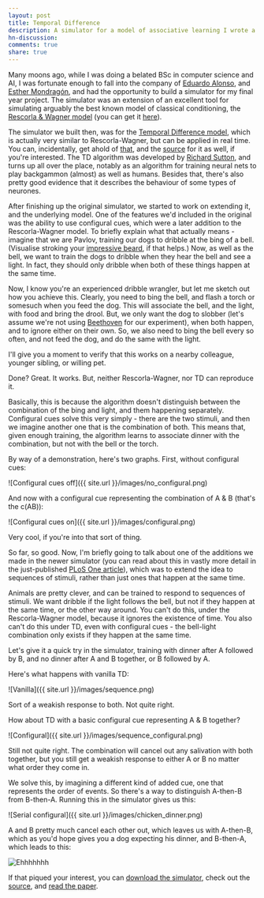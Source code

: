 ```yaml
---
layout: post
title: Temporal Difference
description: A simulator for a model of associative learning I wrote a few years back, and the paper on it we just published.
hn-discussion:
comments: true
share: true
---
```


Many moons ago, while I was doing a belated BSc in computer science and AI, I was fortunate enough to fall into the company of [Eduardo Alonso](http://www.soi.city.ac.uk/~eduardo/), and [Esther Mondragón](http://cal-r.org/mondragon/), and had the opportunity to build a simulator for my final year project. The simulator was an extension of an excellent tool for simulating arguably the best known model of classical conditioning, the [Rescorla & Wagner model](http://www.scholarpedia.org/article/Rescorla-Wagner_model) (you can get it [here](http://cal-r.org/index.php?id=R-Wsim)).

The simulator we built then, was for the [Temporal Difference model](http://www.scholarpedia.org/article/Temporal_Difference_Learning), which is actually very similar to Rescorla-Wagner, but can be applied in real time. You can, incidentally, get ahold of [that](http://cal-r.org/index.php?id=TD-sim), and the [source](https://github.com/cal-r/td) for it as well, if you're interested.  The TD algorithm was developed by [Richard Sutton](http://www.cs.ualberta.ca/~sutton/), and turns up all over the place, notably as an algorithm for training neural nets to play backgammon (almost) as well as humans. Besides that, there's also pretty good evidence that it describes the behaviour of some types of neurones.

After finishing up the original simulator, we started to work on extending it, and the underlying model. One of the features we'd included in the original was the ability to use configural cues, which were a later addition to the Rescorla-Wagner model. To briefly explain what that actually means - imagine that we are Pavlov, training our dogs to dribble at the bing of a bell. (Visualise stroking your [impressive beard](http://upload.wikimedia.org/wikipedia/commons/7/7d/Ivan_Pavlov_NLM3.jpg), if that helps.)  Now, as well as the bell, we want to train the dogs to dribble when they hear the bell and see a light. In fact, they should only dribble when both of these things happen at the same time.

Now, I know you're an experienced dribble wrangler, but let me sketch out how you achieve this. Clearly, you need to bing the bell, and flash a torch or somesuch when you feed the dog. This will associate the bell, and the light, with food and bring the drool. But, we only want the dog to slobber (let's assume we're not using [Beethoven](http://cdn.makeagif.com/media/5-26-2014/AiKytX.gif) for our experiment), when both happen, and to ignore either on their own. So, we also need to bing the bell every so often, and not feed the dog, and do the same with the light.

I'll give you a moment to verify that this works on a nearby colleague, younger sibling, or willing pet.

Done? Great. It works. But, neither Rescorla-Wagner, nor TD can reproduce it. 

Basically, this is because the algorithm doesn't distinguish between the combination of the bing and light, and them happening separately. Configural cues solve this very simply - there are the two stimuli, and then we imagine another one that is the combination of both. This means that, given enough training, the algorithm learns to associate dinner with the combination, but not with the bell or the torch.

By way of a demonstration, here's two graphs. First, without configural cues:

![Configural cues off]({{ site.url }}/images/no_configural.png)

And now with a configural cue representing the combination of A & B (that's the c(AB)):

![Configural cues on]({{ site.url }}/images/configural.png)

Very cool, if you're into that sort of thing.

So far, so good. Now, I'm briefly going to talk about one of the additions we made in the newer simulator (you can read about this in vastly more detail in the just-published [PLoS One article](http://dx.doi.org/10.1371/journal.pone.0102469)), which was to extend the idea to sequences of stimuli, rather than just ones that happen at the same time.

Animals are pretty clever, and can be trained to respond to sequences of stimuli. We want dribble if the light follows the bell, but not if they happen at the same time, or the other way around. You can't do this, under the Rescorla-Wagner model, because it ignores the existence of time. You also can't do this under TD, even with configural cues - the bell-light combination only exists if they happen at the same time.

Let's give it a quick try in the simulator, training with dinner after A followed by B, and no dinner after A and B together, or B followed by A.

Here's what happens with vanilla TD:

![Vanilla]({{ site.url }}/images/sequence.png)

Sort of a weakish response to both. Not quite right.

How about TD with a basic configural cue representing A & B together?

![Configural]({{ site.url }}/images/sequence_configural.png)

Still not quite right. The combination will cancel out any salivation with both together, but you still get a weakish response to either A or B no matter what order they come in.

We solve this, by imagining a different kind of added cue, one that represents the order of events. So there's a way to distinguish A-then-B from B-then-A. Running this in the simulator gives us this:

![Serial configural]({{ site.url }}/images/chicken_dinner.png)

A and B pretty much cancel each other out, which leaves us with A-then-B, which as you'd hope gives you a dog expecting his dinner, and B-then-A, which leads to this:

![Ehhhhhhh](http://i.imgur.com/zuBK9DD.jpg)

If that piqued your interest, you can [download the simulator](http://cal-r.org/index.php?id=SSCC_TD_sim), check out the [source](https://github.com/cal-r/sscctd), and [read the paper](http://dx.doi.org/10.1371/journal.pone.0102469).
